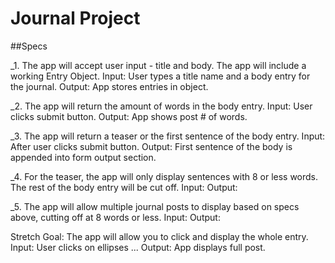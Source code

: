 # Journal Project

##Specs

_1. The app will accept user input - title and body. The app will include a working Entry Object.
Input: User types a title name and a body entry for the journal.
Output: App stores entries in object.

_2. The app will return the amount of words in the body entry.
Input: User clicks submit button.
Output: App shows post # of words.

_3. The app will return a teaser or the first sentence of the body entry.
Input: After user clicks submit button.
Output: First sentence of the body is appended into form output section.

_4. For the teaser, the app will only display sentences with 8 or less words. The rest of the body entry will be cut off.
Input:
Output:

_5. The app will allow multiple journal posts to display based on specs above, cutting off at 8 words or less.
Input:
Output:

Stretch Goal:
The app will allow you to click and display the whole entry.
Input: User clicks on ellipses ...
Output: App displays full post. 
